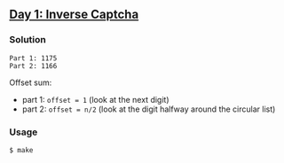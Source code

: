 ## [Day 1: Inverse Captcha](https://adventofcode.com/2017/day/1)

### Solution
```
Part 1: 1175
Part 2: 1166
```
Offset sum:
- part 1: `offset = 1` (look at the next digit)
- part 2: `offset = n/2` (look at the digit halfway around the circular list)

### Usage
```
$ make
```
